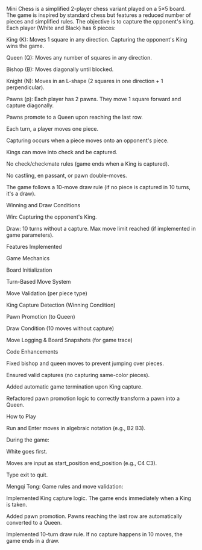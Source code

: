 Mini Chess is a simplified 2-player chess variant played on a 5×5 board. The game is inspired by standard chess but features a reduced number of pieces and simplified rules. The objective is to capture the opponent's king.
Each player (White and Black) has 6 pieces:

King (K): Moves 1 square in any direction. Capturing the opponent's King wins the game.

Queen (Q): Moves any number of squares in any direction.

Bishop (B): Moves diagonally until blocked.

Knight (N): Moves in an L-shape (2 squares in one direction + 1 perpendicular).

Pawns (p): Each player has 2 pawns. They move 1 square forward and capture diagonally.

Pawns promote to a Queen upon reaching the last row.

Each turn, a player moves one piece.

Capturing occurs when a piece moves onto an opponent's piece.

Kings can move into check and be captured.

No check/checkmate rules (game ends when a King is captured).

No castling, en passant, or pawn double-moves.

The game follows a 10-move draw rule (if no piece is captured in 10 turns, it's a draw).

Winning and Draw Conditions

Win: Capturing the opponent's King.

Draw:
10 turns without a capture. Max move limit reached (if implemented in game parameters).

Features Implemented

Game Mechanics

Board Initialization

Turn-Based Move System

Move Validation (per piece type)

King Capture Detection (Winning Condition)

Pawn Promotion (to Queen)

Draw Condition (10 moves without capture)

Move Logging & Board Snapshots (for game trace)

Code Enhancements

Fixed bishop and queen moves to prevent jumping over pieces.

Ensured valid captures (no capturing same-color pieces).

Added automatic game termination upon King capture.

Refactored pawn promotion logic to correctly transform a pawn into a Queen.

How to Play

Run and Enter moves in algebraic notation (e.g., B2 B3).

During the game:

White goes first.

Moves are input as start_position end_position (e.g., C4 C3).

Type exit to quit.

Mengqi Tong: Game rules and move validation: 

Implemented King capture logic. The game ends immediately when a King is taken.

Added pawn promotion. Pawns reaching the last row are automatically converted to a Queen.

Implemented 10-turn draw rule. If no capture happens in 10 moves, the game ends in a draw.
